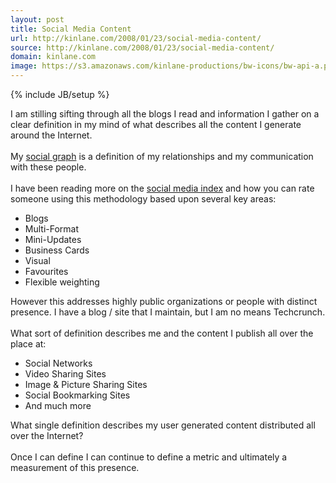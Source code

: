 ```yaml
---
layout: post
title: Social Media Content
url: http://kinlane.com/2008/01/23/social-media-content/
source: http://kinlane.com/2008/01/23/social-media-content/
domain: kinlane.com
image: https://s3.amazonaws.com/kinlane-productions/bw-icons/bw-api-a.png
---
```

{% include JB/setup %}

<p>
     I am stilling sifting through all the blogs I read and information I gather on a clear definition in my mind of what describes all the content I generate around the Internet.
     <br />
     <br />
     My <a href="http://www.readwriteweb.com/archives/social_graph_concepts_and_issues.php">social graph</a> is a definition of my relationships and my communication with these people.
     <br />
     <br />
     I have been reading more on the <a href="http://technobabble2dot0.wordpress.com/2007/07/16/social-media-index/">social media index</a> and how you can rate someone using this methodology based upon several key areas:
     <br />
</p>
<ul class="mainlist">
     <li>Blogs
     </li>
     <li>Multi-Format
     </li>
     <li>Mini-Updates
     </li>
     <li>Business Cards
     </li>
     <li>Visual
     </li>
     <li>Favourites
     </li>
     <li>Flexible weighting
          <br />
     </li>
</ul>
<p>
     However this addresses highly public organizations or people with distinct presence. I have a blog / site that I maintain, but I am no means Techcrunch.
     <br />
     <br />
     What sort of definition describes me and the content I publish all over the place at:
     <br />
</p>
<ul class="mainlist">
     <li>Social Networks
     </li>
     <li>Video Sharing Sites
     </li>
     <li>Image &amp; Picture Sharing Sites
     </li>
     <li>Social Bookmarking Sites
     </li>
     <li>And much more
     </li>
</ul>
<p>
     What single definition describes my user generated content distributed all over the Internet?
     <br />
     <br />
     Once I can define I can continue to define a metric and ultimately a measurement of this presence.
</p>